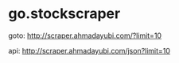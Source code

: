 # go.stockscraper

goto: http://scraper.ahmadayubi.com/?limit=10

api: http://scraper.ahmadayubi.com/json?limit=10
